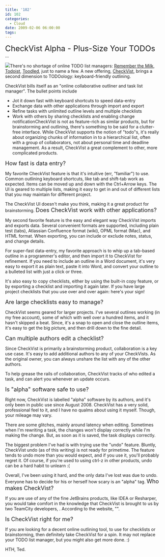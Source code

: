 ```yaml
---
title: '102'
id: 102
categories:
  - Cloud
date: 2009-02-06 06:00:00
tags:
---
```


<span style="font-size:180%;">CheckVist Alpha - Plus-Size Your TODOs</span> ...

[![](https://tedhusted.files.wordpress.com/2009/02/f4a79-checkvist.png?w=300)](https://tedhusted.files.wordpress.com/2009/02/f4a79-checkvist.png)There's no shortage of online TODO list managers: [Remember the Milk](http://www.rememberthemilk.com/), [Todoist](http://todoist.com/), [Toodled](http://www.toodledo.com/), just to name a few. A new offering, [CheckVist](http://checkvist.com/), brings a second dimension to TODOology: keyboard-friendly outlining.

CheckVist bills itself as an "online collaborative outliner and task list manager".  The bullet points include

*   Jot it down fast with keyboard shortcuts to speed data-entry
*   Exchange data with other applications through import and export
*   Refine tasks with unlimited outline levels and multiple checklists
*   Work with others by sharing checklists and enabling change notificationCheckVist is not as feature-rich as similar products, but for brainstorming and outlining, there's something to be said for a clutter-free interface. While CheckVist supports the notion of "todo"s, it's really about organizing chunks of information in to a hierarchical list, often with a group of collaborators, not about personal time and deadline management. As a result, CheckVist a great complement to other, more complicated products.

<span style="font-size:130%;">How fast is data entry?</span>

My favorite CheckVist feature is that it's intuitive (err, "familiar") to use. Common outlining keyboard shortcuts, like tab and shift-tab work as expected. Items can be moved up and down with the Ctrl+Arrow keys. The UI is geared to multiple lists, making it easy to get in and out of different lists that you may maintain for different project.

The CheckVist UI doesn't make you think, making it a great product for brainstorming.
<span style="font-size:130%;">
Does CheckVist work with other applications?</span>

My second favorite feature is the easy and elegant way CheckVist imports and exports data. Several convenient formats are supported, including plain test (tabs), Atlassian Confluence format (wiki), OPML format (Mac), and HTML format. When exporting, you can include or exclude notes, status, and change details.

For super-fast data-entry, my favorite approach is to whip up a tab-based outline in a programmer's editor, and then import it to CheckVist for refinement. If you need to include an outline in a Word document, it's very easy to export it as plain text, paste it into Word, and convert your outline to a bulleted list with just a click or three.

It's also easy to copy checklists, either by using the built-in copy feature, or by exporting a checklist and importing it again later. If you have large project checklists that you use over and over again: here's your sign!

<span style="font-size:130%;">Are large checklists easy to manage?</span>

CheckVist seems geared for larger projects. I've several outlines working (in my free account), some of which with well over a hundred items, and it hasn't skipped a beat. Since, it's a snap to open and close the outline items, it's easy to get the big picture, and then drill down to the fine detail.

<span style="font-size:130%;">Can multiple authors edit a checklist?</span>

Since CheckVist is primarily a brainstorming product, collaboration is a key use case. It's easy to add additional authors to any of your CheckVists. As the original owner, you can always unshare the list with any of the other authors.

To help grease the rails of collaboration, CheckVist tracks of who edited a task, and can alert you whenever an update occurs.

<span style="font-size:130%;">Is "alpha" software safe to use?</span>

Right now, CheckVist is labelled "alpha" software by its authors, and it's only been in public use since August 2008\. CheckVist has a very solid, professional feel to it, and I have no qualms about using it myself. Though, your mileage may vary.

There are some glitches, mainly around latency when editing. Sometimes when I'm rewriting a task, the changes won't display correctly while I'm making the change. But, as soon as it is saved, the task displays correctly.

The biggest problem I've had is with trying use the "undo" feature. Bluntly, CheckVist  undo (as of this writing) is not ready for primetime. The feature tends to undo more than you would expect, and if you use it, you'll probably regret it. Of course, if you're used to using ctrl-z in other products, undo can be a hard habit to unlearn :(

Overall, I've been using it hard, and the only data I've lost was due to undo. Everyone has to decide for his or herself how scary is an "alpha" tag.
<span style="font-size:130%;">
Who makes CheckVist?</span>

If you are use of any of the fine JetBrains products, like IDEA or Resharper, you would take comfort in the knowledge that CheckVist is brought to us by two TeamCity developers, . According to the website, "".

<span style="font-size:130%;">Is CheckVist right for me?</span>

If you are looking for a decent online outlining tool, to use for checklists or brainstorming, then definitely take CheckVist for a spin. It may not replace your TODO list manager, but you might also get more done. :)

HTH, Ted.